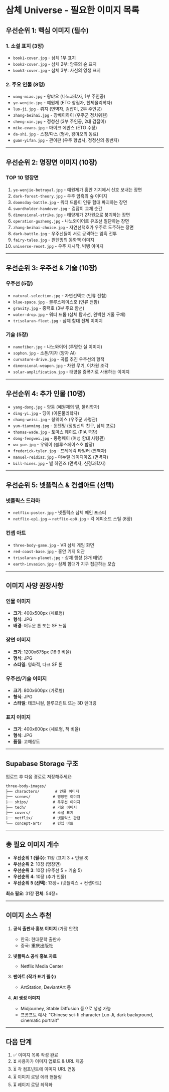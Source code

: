 # 삼체 Universe - 필요한 이미지 목록

## 우선순위 1: 핵심 이미지 (필수)

### 1. 소설 표지 (3장)
- `book1-cover.jpg` - 삼체 1부 표지
- `book2-cover.jpg` - 삼체 2부: 암흑의 숲 표지
- `book3-cover.jpg` - 삼체 3부: 사신의 영생 표지

### 2. 주요 인물 (8명)
- `wang-miao.jpg` - 왕먀오 (나노과학자, 1부 주인공)
- `ye-wenjie.jpg` - 예원제 (ETO 창립자, 천체물리학자)
- `luo-ji.jpg` - 뤄지 (면벽자, 검잡이, 2부 주인공)
- `zhang-beihai.jpg` - 장베이하이 (우주군 정치위원)
- `cheng-xin.jpg` - 정청신 (3부 주인공, 2대 검잡이)
- `mike-evans.jpg` - 마이크 에반스 (ETO 수장)
- `da-shi.jpg` - 스창/다스 (형사, 왕먀오의 동료)
- `guan-yifan.jpg` - 관이판 (우주 항법사, 정청신의 동반자)

---

## 우선순위 2: 명장면 이미지 (10장)

### TOP 10 명장면
1. `ye-wenjie-betrayal.jpg` - 예원제가 홍안 기지에서 신호 보내는 장면
2. `dark-forest-theory.jpg` - 우주 암흑의 숲 이미지
3. `doomsday-battle.jpg` - 워터 드롭이 인류 함대 파괴하는 장면
4. `swordholder-handover.jpg` - 검잡이 교체 순간
5. `dimensional-strike.jpg` - 태양계가 2차원으로 붕괴하는 장면
6. `operation-guzheng.jpg` - 나노와이어로 유조선 절단하는 장면
7. `zhang-beihai-choice.jpg` - 자연선택호가 우주로 도주하는 장면
8. `dark-battle.jpg` - 우주선들이 서로 공격하는 암흑 전투
9. `fairy-tales.jpg` - 윈톈밍의 동화책 이미지
10. `universe-reset.jpg` - 우주 재시작, 빅뱅 이미지

---

## 우선순위 3: 우주선 & 기술 (10장)

### 우주선 (5장)
- `natural-selection.jpg` - 자연선택호 (인류 전함)
- `blue-space.jpg` - 블루스페이스호 (인류 전함)
- `gravity.jpg` - 중력호 (3부 주요 함선)
- `water-drop.jpg` - 워터 드롭 (삼체 탐사선, 완벽한 거울 구체)
- `trisolaran-fleet.jpg` - 삼체 함대 전체 이미지

### 기술 (5장)
- `nanofiber.jpg` - 나노와이어 (투명한 실 이미지)
- `sophon.jpg` - 소폰/지자 (양자 AI)
- `curvature-drive.jpg` - 곡률 추진 우주선의 항적
- `dimensional-weapon.jpg` - 차원 무기, 이차원 조각
- `solar-amplification.jpg` - 태양을 증폭기로 사용하는 이미지

---

## 우선순위 4: 추가 인물 (10명)

- `yang-dong.jpg` - 양둥 (예원제의 딸, 물리학자)
- `ding-yi.jpg` - 딩이 (이론물리학자)
- `chang-weisi.jpg` - 창웨이스 (우주군 사령관)
- `yun-tianming.jpg` - 윈톈밍 (정청신의 친구, 삼체 포로)
- `thomas-wade.jpg` - 토마스 웨이드 (PIA 국장)
- `dong-fengwei.jpg` - 둥펑웨이 (여성 함대 사령관)
- `wu-yue.jpg` - 우웨이 (블루스페이스호 함장)
- `frederick-tyler.jpg` - 프레데릭 타일러 (면벽자)
- `manuel-reidiaz.jpg` - 마누엘 레이디아즈 (면벽자)
- `bill-hines.jpg` - 빌 하인즈 (면벽자, 신경과학자)

---

## 우선순위 5: 넷플릭스 & 컨셉아트 (선택)

### 넷플릭스 드라마
- `netflix-poster.jpg` - 넷플릭스 삼체 메인 포스터
- `netflix-ep1.jpg` ~ `netflix-ep8.jpg` - 각 에피소드 스틸 (8장)

### 컨셉 아트
- `three-body-game.jpg` - VR 삼체 게임 화면
- `red-coast-base.jpg` - 홍안 기지 외관
- `trisolaran-planet.jpg` - 삼체 행성 (3개 태양)
- `earth-invasion.jpg` - 삼체 함대가 지구 접근하는 모습

---

## 이미지 사양 권장사항

### 인물 이미지
- **크기**: 400x500px (세로형)
- **형식**: JPG
- **배경**: 어두운 톤 또는 SF 느낌

### 장면 이미지
- **크기**: 1200x675px (16:9 비율)
- **형식**: JPG
- **스타일**: 영화적, 다크 SF 톤

### 우주선/기술 이미지
- **크기**: 800x600px (가로형)
- **형식**: JPG
- **스타일**: 테크니컬, 블루프린트 또는 3D 렌더링

### 표지 이미지
- **크기**: 400x600px (세로형, 책 비율)
- **형식**: JPG
- **품질**: 고해상도

---

## Supabase Storage 구조

업로드 후 다음 경로로 저장해주세요:

```
three-body-images/
├── characters/       # 인물 이미지
├── scenes/          # 명장면 이미지
├── ships/           # 우주선 이미지
├── tech/            # 기술 이미지
├── covers/          # 소설 표지
├── netflix/         # 넷플릭스 관련
└── concept-art/     # 컨셉 아트
```

---

## 총 필요 이미지 개수

- **우선순위 1 (필수)**: 11장 (표지 3 + 인물 8)
- **우선순위 2**: 10장 (명장면)
- **우선순위 3**: 10장 (우주선 5 + 기술 5)
- **우선순위 4**: 10장 (추가 인물)
- **우선순위 5 (선택)**: 13장+ (넷플릭스 + 컨셉아트)

**최소 필요**: 31장
**전체**: 54장+

---

## 이미지 소스 추천

1. **공식 출판사 홍보 이미지** (가장 안전)
   - 한국: 현대문학 출판사
   - 중국: 重庆出版社

2. **넷플릭스 공식 홍보 자료**
   - Netflix Media Center

3. **팬아트 (작가 표기 필수)**
   - ArtStation, DeviantArt 등

4. **AI 생성 이미지**
   - Midjourney, Stable Diffusion 등으로 생성 가능
   - 프롬프트 예시: "Chinese sci-fi character Luo Ji, dark background, cinematic portrait"

---

## 다음 단계

1. ✅ 이미지 목록 작성 완료
2. ⏳ 사용자가 이미지 업로드 & URL 제공
3. ⏳ 각 컴포넌트에 이미지 URL 연동
4. ⏳ 이미지 로딩 에러 핸들링
5. ⏳ 레이지 로딩 최적화
